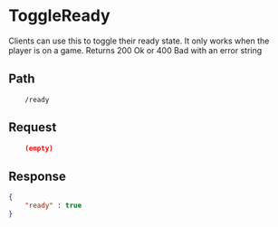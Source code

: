 # ToggleReady

Clients can use this to toggle their ready state. It only works when the player is on a game. Returns 200 Ok or 400 Bad with an error string

## Path

```
    /ready
```

## Request

```json
    (empty)
```

## Response

```json
{
    "ready" : true
}
```